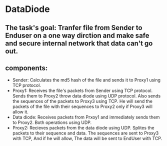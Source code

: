 # DataDiode
## The task's goal: Tranfer file from Sender to Enduser on a one way dirction and make safe and secure internal network that data can't go out.
## components:
- Sender: Calculates the md5 hash of the file and sends it to Proxy1 using TCP protocol.
- Proxy1: Receives the file's packets from Sender using TCP protocol. Sends them to Proxy2 throw data diode using UDP protocol. Also sends the sequences of the packets to   Proxy3 using TCP. He will send the packets of the file with their sequences to Proxy2 only if Proxy3 will allow it.
- Data diode: Receives packets from Prxoy1 and immediately sends them to Proxy2. Both operations using UDP.
- Proxy2: Recieves packets from the data diode using UDP. Splites the packets to their sequence and data. The sequences are sent to Proxy3 with TCP, And if he will allow,   The data  will be sent to EndUser with TCP.   

